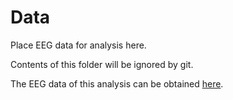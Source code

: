 # Data

Place EEG data for analysis here.

Contents of this folder will be ignored by git.

The EEG data of this analysis can be obtained [here](https://nemar.org/dataexplorer/detail?dataset_id=ds003570).
